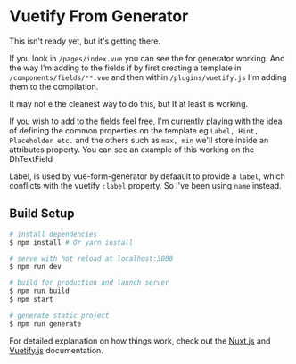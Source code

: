 # Vuetify From Generator

This isn't ready yet, but it's getting there.

If you look in `/pages/index.vue` you can see the for generator working. And the way I'm adding to the fields if by first creating a template in `/components/fields/**.vue` and then within `/plugins/vuetify.js` I'm adding them to the compilation. 

It may not e the cleanest way to do this, but It at least is working.

If you wish to add to the fields feel free, I'm currently playing with the idea of defining the common properties on the template eg `Label, Hint, Placeholder etc.` and the others such as `max, min` we'll store inside an attributes property. You can see an example of this working on the DhTextField

Label, is used by vue-form-generator by defaault to provide a `label`, which conflicts with the vuetify `:label` property. So I've been using `name` instead.

## Build Setup

``` bash
# install dependencies
$ npm install # Or yarn install

# serve with hot reload at localhost:3000
$ npm run dev

# build for production and launch server
$ npm run build
$ npm start

# generate static project
$ npm run generate
```

For detailed explanation on how things work, check out the [Nuxt.js](https://github.com/nuxt/nuxt.js) and [Vuetify.js](https://vuetifyjs.com/) documentation.
